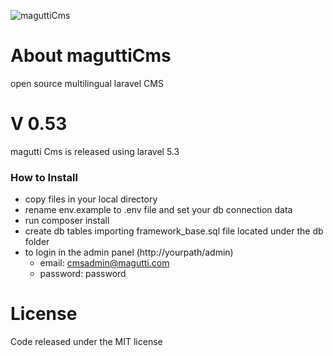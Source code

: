 ![maguttiCms](http://www.magutti.com/public/website/images/logo_colore.png)

# About maguttiCms
open source multilingual laravel CMS

# V 0.53
magutti Cms  is released using laravel 5.3

### How to Install
 
 - copy files in your local directory
 - rename env.example to .env file and set your db connection data
 - run composer install
 - create db tables importing framework_base.sql file located under the db folder
 - to login in the admin panel (http://yourpath/admin)
   - email: cmsadmin@magutti.com
   - password: password
  
License
=======
Code released under the MIT license

